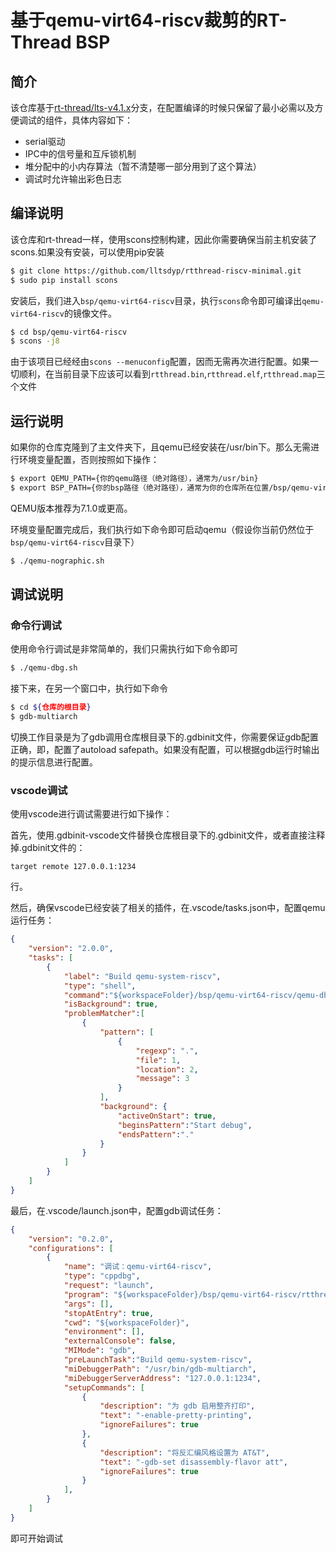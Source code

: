 # 基于qemu-virt64-riscv裁剪的RT-Thread BSP

## 简介
该仓库基于[rt-thread/lts-v4.1.x](https://github.com/RT-Thread/rt-thread/tree/lts-v4.1.x)分支，在配置编译的时候只保留了最小必需以及方便调试的组件，具体内容如下：
- serial驱动
- IPC中的信号量和互斥锁机制
- 堆分配中的小内存算法（暂不清楚哪一部分用到了这个算法）
- 调试时允许输出彩色日志

## 编译说明
该仓库和rt-thread一样，使用scons控制构建，因此你需要确保当前主机安装了scons.如果没有安装，可以使用pip安装
``` bash
$ git clone https://github.com/lltsdyp/rtthread-riscv-minimal.git
$ sudo pip install scons
```

安装后，我们进入`bsp/qemu-virt64-riscv`目录，执行`scons`命令即可编译出`qemu-virt64-riscv`的镜像文件。
``` bash
$ cd bsp/qemu-virt64-riscv
$ scons -j8
```
由于该项目已经经由`scons --menuconfig`配置，因而无需再次进行配置。如果一切顺利，在当前目录下应该可以看到`rtthread.bin`,`rtthread.elf`,`rtthread.map`三个文件

## 运行说明
如果你的仓库克隆到了主文件夹下，且qemu已经安装在/usr/bin下。那么无需进行环境变量配置，否则按照如下操作：
``` bash
$ export QEMU_PATH={你的qemu路径（绝对路径），通常为/usr/bin}
$ export BSP_PATH={你的bsp路径（绝对路径），通常为你的仓库所在位置/bsp/qemu-virt64-riscv}
```
QEMU版本推荐为7.1.0或更高。

环境变量配置完成后，我们执行如下命令即可启动qemu（假设你当前仍然位于`bsp/qemu-virt64-riscv`目录下）
``` bash
$ ./qemu-nographic.sh
```

## 调试说明

### 命令行调试
使用命令行调试是非常简单的，我们只需执行如下命令即可
``` bash
$ ./qemu-dbg.sh
```

接下来，在另一个窗口中，执行如下命令
``` bash
$ cd ${仓库的根目录}
$ gdb-multiarch
```
切换工作目录是为了gdb调用仓库根目录下的.gdbinit文件，你需要保证gdb配置正确，即，配置了autoload safepath。如果没有配置，可以根据gdb运行时输出的提示信息进行配置。

### vscode调试
使用vscode进行调试需要进行如下操作：

首先，使用.gdbinit-vscode文件替换仓库根目录下的.gdbinit文件，或者直接注释掉.gdbinit文件的：
```
target remote 127.0.0.1:1234
```
行。

然后，确保vscode已经安装了相关的插件，在.vscode/tasks.json中，配置qemu运行任务：
``` json
{
    "version": "2.0.0",
    "tasks": [
        {
            "label": "Build qemu-system-riscv",
            "type": "shell",
            "command":"${workspaceFolder}/bsp/qemu-virt64-riscv/qemu-dbg.sh",
            "isBackground": true,
            "problemMatcher":[
                {
                    "pattern": [
                        {
                            "regexp": ".",
                            "file": 1,
                            "location": 2,
                            "message": 3
                        }
                    ],
                    "background": {
                        "activeOnStart": true,
                        "beginsPattern":"Start debug",
                        "endsPattern":"."
                    }
                }
            ]
        }
    ]
}
```

最后，在.vscode/launch.json中，配置gdb调试任务：
``` json
{
    "version": "0.2.0",
    "configurations": [
        {
            "name": "调试：qemu-virt64-riscv",
            "type": "cppdbg",
            "request": "launch",
            "program": "${workspaceFolder}/bsp/qemu-virt64-riscv/rtthread.elf",
            "args": [],
            "stopAtEntry": true,
            "cwd": "${workspaceFolder}",
            "environment": [],
            "externalConsole": false,
            "MIMode": "gdb",
            "preLaunchTask":"Build qemu-system-riscv",
            "miDebuggerPath": "/usr/bin/gdb-multiarch",
            "miDebuggerServerAddress": "127.0.0.1:1234",
            "setupCommands": [
                {
                    "description": "为 gdb 启用整齐打印",
                    "text": "-enable-pretty-printing",
                    "ignoreFailures": true
                },
                {
                    "description": "将反汇编风格设置为 AT&T",
                    "text": "-gdb-set disassembly-flavor att",
                    "ignoreFailures": true
                }
            ],
        }
    ]
}
```
即可开始调试

